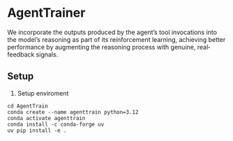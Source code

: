 # AgentTrainer
We incorporate the outputs produced by the agent’s tool invocations into the model’s reasoning as part of its reinforcement learning, achieving better performance by augmenting the reasoning process with genuine, real‐feedback signals.

## Setup 

1. Setup enviroment
```
cd AgentTrain
conda create --name agenttrain python=3.12
conda activate agenttrain
conda install -c conda-forge uv
uv pip install -e .
```